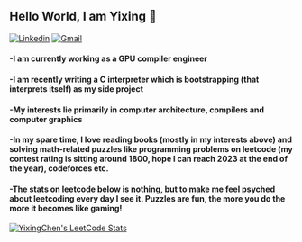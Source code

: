 ## Hello World, I am Yixing 👋

[![Linkedin](https://img.shields.io/badge/-LinkedIn-blue?style=flat&logo=Linkedin&logoColor=white)](https://www.linkedin.com/in/shawn-yixing-chen-813315194/)
[![Gmail](https://img.shields.io/badge/-Gmail-c14438?style=flat&logo=Gmail&logoColor=white)](mailto:shawnchenac@gmail.com)

#### -I am currently working as a GPU compiler engineer
#### -I am recently writing a C interpreter which is bootstrapping (that interprets itself) as my side project
#### -My interests lie primarily in computer architecture, compilers and computer graphics
#### -In my spare time, I love reading books (mostly in my interests above) and solving math-related puzzles like programming problems on leetcode (my contest rating is sitting around 1800, hope I can reach 2023 at the end of the year), codeforces etc.
#### -The stats on leetcode below is nothing, but to make me feel psyched about leetcoding every day I see it. Puzzles are fun, the more you do the more it becomes like gaming!

[![YixingChen's LeetCode Stats](https://leetcode-stats.vercel.app/api?username=YixingChen&theme=Dark)](https://leetcode.com/YixingChen)

<!--
**Yixing-Chen-Shawn/Yixing-Chen-Shawn** is a ✨ _special_ ✨ repository because its `README.md` (this file) appears on your GitHub profile.

Here are some ideas to get you started:

- 🔭 I’m currently working on ...
- 🌱 I’m currently learning ...
- 👯 I’m looking to collaborate on ...
- 🤔 I’m looking for help with ...
- 💬 Ask me about ...
- 📫 How to reach me: ...
- 😄 Pronouns: ...
- ⚡ Fun fact: ...
[![ShawnChan's LeetCode Stats](https://leetcode-stats.vercel.app/api?username=ShawnChan&theme=Dark)](https://github.com/JeremyTsaii/leetcode-stats)
-->
